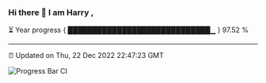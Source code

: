### Hi there 👋 I am Harry , 

⏳ Year progress { █████████████████████████████▁ } 97.52 %

---

⏰ Updated on Thu, 22 Dec 2022 22:47:23 GMT

![Progress Bar CI](https://github.com/duykhang68/duykhang68/workflows/Progress%20Bar%20CI/badge.svg)
